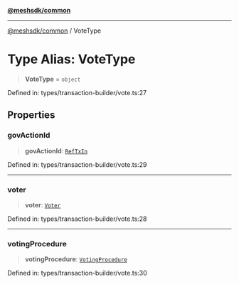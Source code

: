 [**@meshsdk/common**](../README.md)

***

[@meshsdk/common](../globals.md) / VoteType

# Type Alias: VoteType

> **VoteType** = `object`

Defined in: types/transaction-builder/vote.ts:27

## Properties

### govActionId

> **govActionId**: [`RefTxIn`](RefTxIn.md)

Defined in: types/transaction-builder/vote.ts:29

***

### voter

> **voter**: [`Voter`](Voter.md)

Defined in: types/transaction-builder/vote.ts:28

***

### votingProcedure

> **votingProcedure**: [`VotingProcedure`](VotingProcedure.md)

Defined in: types/transaction-builder/vote.ts:30
